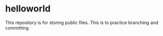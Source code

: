 # helloworld
This repository is for storing public files.
This is to practice branching and committing. 
